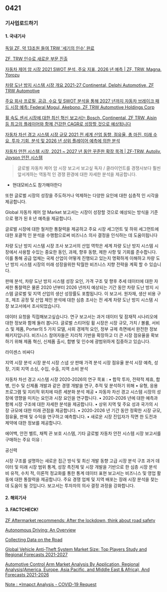 ## 0421
### 기사업로드하기
#### 1. 국내기사

[독일 ZF, 약 13조원 들여 TRW '세기의 인수' 완료](https://www.motorgraph.com/news/articleView.html?idxno=6687)

[<PRNewswire>ZF, TRW 인수로 새로운 부문 진출](https://www.yna.co.kr/view/AKR20160324083400009)

[자동차 제어 암 시장 2021 SWOT 분석, 주요 지표, 2026 년 예측 | ZF, TRW, Magna, Yorozu](http://www.dgpost.kr/2021/04/15/%EC%9E%90%EB%8F%99%EC%B0%A8-%EC%A0%9C%EC%96%B4-%EC%95%94-%EC%8B%9C%EC%9E%A5-2021-swot-%EB%B6%84%EC%84%9D-%EC%A3%BC%EC%9A%94-%EC%A7%80%ED%91%9C-2026-%EB%85%84-%EC%98%88%EC%B8%A1-zf-trw-magna-yor/)

[차량 도난 방지 시스템 시장 개요 2021-27 Continental, Delphi Automotive, ZF TRW Automotive](https://www.cmnonline.co.kr/2021/04/13/%EC%B0%A8%EB%9F%89-%EB%8F%84%EB%82%9C-%EB%B0%A9%EC%A7%80-%EC%8B%9C%EC%8A%A4%ED%85%9C-%EC%8B%9C%EC%9E%A5-%EA%B0%9C%EC%9A%94-2021-27-continental-delphi-automotive-zf-trw-automotive/)


[주요 회사 프로필, 공급, 수요 및 SWOT 분석을 통해 2027 년까지 자동차 브레이크 패드 시장 예측: Federal Mogul, Akebono, ZF TRW Automotive Holdings Corp](https://wannabenews.com/%EC%A3%BC%EC%9A%94-%ED%9A%8C%EC%82%AC-%ED%94%84%EB%A1%9C%ED%95%84-%EA%B3%B5%EA%B8%89-%EC%88%98%EC%9A%94-%EB%B0%8F-swot-%EB%B6%84%EC%84%9D%EC%9D%84-%ED%86%B5%ED%95%B4-2027-%EB%85%84%EA%B9%8C%EC%A7%80-2/503802/)

[휠 속도 센서 시장에 대한 최신 혁신 보고서는 Bosch, Continental, ZF TRW, Aisin 등 최고의 플레이어와 함께 건강한 CAGR로 성장할 것으로 예상됩니다](https://jmmagazine.co.kr/news/386736/%ED%9C%A0-%EC%86%8D%EB%8F%84-%EC%84%BC%EC%84%9C-%EC%8B%9C%EC%9E%A5%EC%97%90-%EB%8C%80%ED%95%9C-%EC%B5%9C%EC%8B%A0-%ED%98%81%EC%8B%A0-%EB%B3%B4%EA%B3%A0%EC%84%9C%EB%8A%94-bosch-continental-zf-trw-ai/)

[자동차 차선 경고 시스템 시장 규모 2021 전 세계 산업 동향, 점유율, 총 마진, 미래 수요, 투자 기회, 분석 및 2026 년 상위 플레이어 예측에 의한 분석](https://blog.naver.com/paul5000?Redirect=Update&logNo=222317897094)

[자동차 안전 시스템 시장, 2021 ~ 2027 년 동안 꾸준한 확장 목격 | ZF-TRW, Autoliv, Joyson 안전 시스템](https://jmmagazine.co.kr/news/319554/%EC%9E%90%EB%8F%99%EC%B0%A8-%EC%95%88%EC%A0%84-%EC%8B%9C%EC%8A%A4%ED%85%9C-%EC%8B%9C%EC%9E%A5-2021-2027-%EB%85%84-%EB%8F%99%EC%95%88-%EA%BE%B8%EC%A4%80%ED%95%9C-%ED%99%95%EC%9E%A5-%EB%AA%A9/)
> 글로벌 자동차 제어 암 시장 보고서 보고싶  독자 / 클라이언트를 경쟁사보다 훨씬 앞서게하는 역동적 인 경쟁 환경에 대한 자세한 분석을 제공합니다.
* 현대모비스도 참가해야한다 

또한 글로벌 시장의 성장을 주도하거나 억제하는 다양한 요인에 대한 심층적 인 시각을 제공합니다.

Global 자동차 제어 암 Market 보고서는 시장이 성장할 것으로 예상되는 방식을 기준으로 평가 된 8 년 예측을 제공합니다.

글로벌 시장에 대한 철저한 통찰력을 제공하고 주요 시장 세그먼트 및 하위 세그먼트에 대한 포괄적 인 분석을 수행함으로써 비즈니스 의사 결정을 인식하는 데 도움이됩니다

차량 도난 방지 시스템 시장 조사 보고서의 산업 역학은 세계 차량 도난 방지 시스템 시장에서 사용할 수있는 중요한 동인, 과제, 향후 동향, 제한 사항 및 기회를 준수합니다. 이를 통해 공급 업체는 국제 산업이 어떻게 진행되고 있는지 명확하게 이해하고 차량 도난 방지 시스템 시장의 미래 성장을위한 탁월한 비즈니스 지향 전략을 계획 할 수 있습니다.

판매 분석, 차량 도난 방지 시스템 성장 요인, 가격 구조 및 향후 추세 데이터에 대한 자세한 통찰력은 물론 2020 년부터 2026 년까지 예상되는 기간 동안 차량 도난 방지 시스템 글로벌 및 지역 산업의 생산 성장률도 포함됩니다. 이 보고서. 원자재, 생산 비용 구조, 제조 공정 및 산업 체인 분석에 대한 심층 조사는 전 세계 차량 도난 방지 시스템 시장 보고서에서 조사되었습니다.

데이터 요청을 직접해보고싶습니다.
연구 보고서는 과거 데이터 및 잠재적 시나리오에 대한 정보와 함께 둘러 봅니다. 글로벌 스티어링 휠 시장은 시장 규모, 가치 / 볼륨, 서비스 및 제품, Porter의 5 가지 모델, 사회 경제적 요인, 정부 규제 측면에서 완전한 정보 패키지입니다. 비즈니스 참여자들은 지리적 기반을 확장하고 더 큰 시장 점유율을 확보하기 위해 제품 혁신, 신제품 출시, 합병 및 인수에 광범위하게 집중하고 있습니다.

라이센스 비싸다

지역 시장 분석
시장 분석
시장 스냅 샷
판매 가격 분석
시장 점유율 분석
시장 예측, 성장, 기회
지역 소싱, 수입, 수출, 지역 소비 분석

자동차 차선 경고 시스템 시장 2020-2026의 연구 목표 :
• 합작 투자, 전략적 제휴, 합병, 인수 및 신제품 개발과 같은 경쟁 개발을 연구, 추적 및 분석하기 위해
• 유형, 응용 프로그램 및 지리적 위치에 따른 세분화 분석 제공
• 자동차 차선 경고 시스템 시장의 성장에 영향을 미치는 요인과 시장 요인을 연구합니다.
• 2020-2026 년에 대한 예측과 함께 시장 구조에 대한 자세한 분석을 제공합니다.
• 상위 지역 및 주요 성과 국가의 시장 규모에 대한 미래 관점을 제공합니다.
• 2020-2026 년 기간 동안 정확한 시장 규모, 점유율, 판매 및 수익을 연구하고 예측합니다.
• 새로운 시장 진입자가 직면 한 도전과 제약에 대한 정보를 제공합니다.

에어백, 안전 벨트, 채찍 끈 보호 시스템, 기타
글로벌 자동차 안전 시스템 시장 보고서를 구매하는 주요 이유 :

공신력

시장 구조를 설명하는 새로운 접근 방식 및 최신 개발 동향
고급 시장 분석 구조
과거 데이터 및 미래 시장 범위
통계, 성장 촉진제 및 시장 개발을 기반으로 한 심층 시장 분석
비 유적, 수치 적, 이론적 정교화를 통한 통계 데이터 표현
보고서는 비즈니스 및 영업 활동에 대한 통찰력을 제공합니다.
주요 경쟁 업체 및 지역 배포는 장래 시장 분석을 찾는 데 도움이 될 것입니다.
보고서는 투자자의 의사 결정 과정을 강화합니다.



#### 2. 해외기사

[]()

[]()

[]()

[]()

>

#### 3. FACTCHECK!

[ZF Aftermarket recommends: After the lockdown, think about road safety](https://press.zf.com/press/en/releases/release_24513.html)

[Autonomous Driving: An Overview](https://www.zf.com/mobile/en/technologies/domains/autonomous_driving/autonomous_driving.html)

[Collecting Data on the Road](https://www.zf.com/site/magazine/en/articles_14848.html)

[Global Vehicle Anti-Theft System Market Size: Top Players Study and Regional Forecasts 2021-2027](https://calibreresearch.com/report/global-vehicle-antitheft-system-market-78614)

[Automotive Control Arm Market Analysis By Application, Regional Analysis(America, Europe, Asia Pacific, and Middle East & Africa), And Forecasts 2021-2026](https://www.marketresearchupdate.com/industry-growth/automotive-control-arm-market-report-2021-147262)

[Note : *Imapct Analysis - COVID-19 Request](https://www.worldwidemarketreports.com/covidimpact/616625)

[](https://www.precisionreports.co/enquiry/request-sample/15440032)